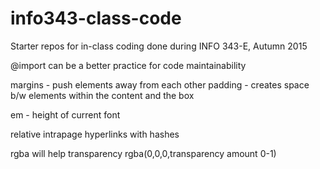 # info343-class-code
Starter repos for in-class coding done during INFO 343-E, Autumn 2015


@import can be a better practice for code maintainability

margins - push elements away from each other
padding - creates space b/w elements within the content and the box

em - height of current font

relative intrapage hyperlinks with hashes

rgba will help transparency rgba(0,0,0,transparency amount 0-1)